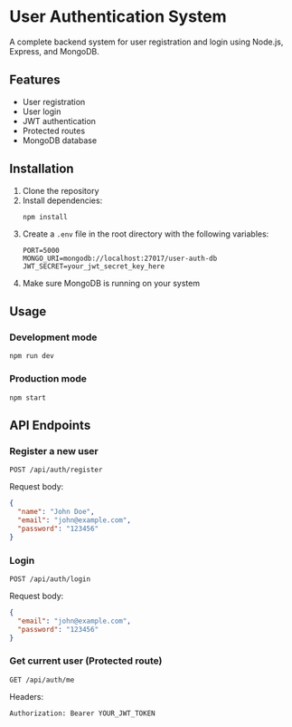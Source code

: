 # User Authentication System

A complete backend system for user registration and login using Node.js, Express, and MongoDB.

## Features

- User registration
- User login
- JWT authentication
- Protected routes
- MongoDB database

## Installation

1. Clone the repository
2. Install dependencies:
   ```
   npm install
   ```
3. Create a `.env` file in the root directory with the following variables:
   ```
   PORT=5000
   MONGO_URI=mongodb://localhost:27017/user-auth-db
   JWT_SECRET=your_jwt_secret_key_here
   ```
4. Make sure MongoDB is running on your system

## Usage

### Development mode
```
npm run dev
```

### Production mode
```
npm start
```

## API Endpoints

### Register a new user
```
POST /api/auth/register
```
Request body:
```json
{
  "name": "John Doe",
  "email": "john@example.com",
  "password": "123456"
}
```

### Login
```
POST /api/auth/login
```
Request body:
```json
{
  "email": "john@example.com",
  "password": "123456"
}
```

### Get current user (Protected route)
```
GET /api/auth/me
```
Headers:
```
Authorization: Bearer YOUR_JWT_TOKEN
```